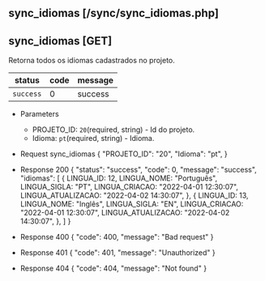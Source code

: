## sync_idiomas [/sync/sync_idiomas.php]

## sync_idiomas [GET]

Retorna todos os idiomas cadastrados no projeto.

status    | code | message
---       | ---  | ---
`success` |  0   | success

+ Parameters 
    + PROJETO_ID: `20`(required, string) - Id do projeto.
    + Idioma: `pt`(required, string) - Idioma.

+ Request sync_idiomas
    {
        "PROJETO_ID": "20",
        "Idioma": "pt",
    }

+ Response 200
    {
        "status": "success",
        "code": 0,
        "message": "success",
        "idiomas": [
            {
                LINGUA_ID: 12,
                LINGUA_NOME: "Português",
                LINGUA_SIGLA: "PT",
                LINGUA_CRIACAO: "2022-04-01 12:30:07",
                LINGUA_ATUALIZACAO: "2022-04-02 14:30:07",
            },
            {
                LINGUA_ID: 13,
                LINGUA_NOME: "Inglês",
                LINGUA_SIGLA: "EN",
                LINGUA_CRIACAO: "2022-04-01 12:30:07",
                LINGUA_ATUALIZACAO: "2022-04-02 14:30:07",
            },
        ]
    }

+ Response 400
    {
        "code": 400,
        "message": "Bad request"
    }

+ Response 401
    {
        "code": 401,
        "message": "Unauthorized"
    }

+ Response 404
    {
        "code": 404,
        "message": "Not found"
    }